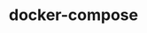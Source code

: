 ---
title: docker-compose
category: skills
image: ../../assets/images/skills/docker-compose.svg
sortIdx: 15
---
